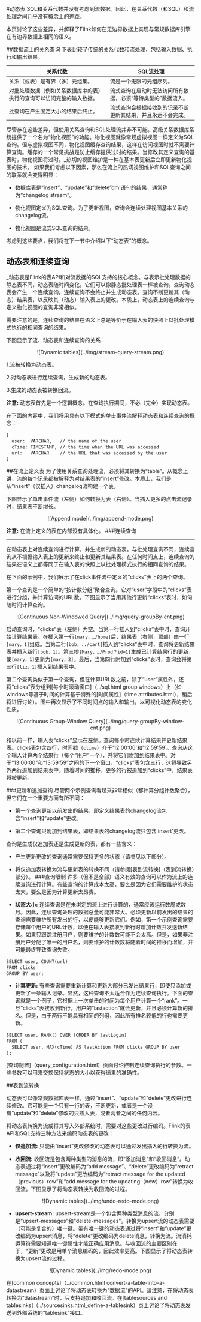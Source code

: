 

#动态表
SQL和关系代数并没有考虑到流数据。因此，在关系代数（和SQL）和流处理之间几乎没有概念上的差距。

本页讨论了这些差异，并解释了Flink如何在无边界数据上实现与常规数据库引擎在有边界数据上相同的语义。

##数据流上的关系查询
下表比较了传统的关系代数和流处理，包括输入数据、执行和输出结果。

|关系代数|SQL流处理|
| --- | --- |
|关系（或表）是有界（多）元组集。|流是一个无限的元组序列。|
|对批处理数据（例如关系数据库中的表）执行的查询可以访问完整的输入数据。|流式查询在启动时无法访问所有数据，必须“等待类型的”数据流入。|
|批查询在产生固定大小的结果后终止。|流式查询会根据接收到的记录不断更新其结果，并且永远不会完成。|

尽管存在这些差异，但使用关系查询和SQL处理流并非不可能。高级关系数据库系统提供了一个名为“物化视图”的功能。物化视图就像常规虚拟视图一样定义为SQL查询。但与虚拟视图不同，物化视图缓存查询结果，这样在访问视图时就不需要计算查询。缓存的一个常见挑战是防止缓存提供过时的结果。当修改其定义查询的基表时，物化视图将过时。_热切的视图维护是一种在基本表更新后立即更新物化视图的技术。
如果我们考虑以下因素，那么在流上的热切视图维护和SQL查询之间的联系就会变得明显：

* 数据库表是“insert”、“update”和“delete”dml语句的结果，通常称为“changelog stream”。

* 物化视图定义为SQL查询。为了更新视图，查询会连续处理视图基本关系的changelog流。

* 物化视图是流式SQL查询的结果。

考虑到这些要点，我们将在下一节中介绍以下“动态表”的概念。
## 动态表和连续查询

_动态表是Flink的表API和对流数据的SQL支持的核心概念。与表示批处理数据的静态表不同，动态表随时间变化。它们可以像静态批处理表一样被查询。查询动态表会产生一个连续查询。连续查询不会终止并生成动态表。查询不断更新其（动态）结果表，以反映其（动态）输入表上的更改。本质上，动态表上的连续查询与定义物化视图的查询非常相似。

需要注意的是，连续查询的结果在语义上总是等价于在输入表的快照上以批处理模式执行的相同查询的结果。

下图显示了流、动态表和连续查询的关系：

<center>![Dynamic tables](../img/stream-query-stream.png)</center>

1.流被转换为动态表。

2.对动态表进行连续查询，生成新的动态表。

3.生成的动态表被转换回流。

**注意:** 动态表首先是一个逻辑概念。在查询执行期间，不必（完全）实现动态表。

在下面的内容中，我们将用具有以下模式的单击事件流解释动态表和连续查询的概念：

```
[
  user:  VARCHAR,   // the name of the user
  cTime: TIMESTAMP, // the time when the URL was accessed
  url:   VARCHAR    // the URL that was accessed by the user
]
```



##在流上定义表
为了使用关系查询处理流，必须将其转换为“table”。从概念上讲，流的每个记录都被解释为对结果表的“insert”修改。本质上，我们是从“insert”（仅插入）changelog流构建一个表。

下图显示了单击事件流（左侧）如何转换为表（右侧）。当插入更多的点击流记录时，结果表不断增长。

<center>![Append mode](../img/append-mode.png)</center>

**注意:** 在流上定义的表在内部没有具体化。
###连续查询
* * *

在动态表上对连续查询进行计算，并生成新的动态表。与批处理查询不同，连续查询从不根据输入表上的更新来终止和更新其结果表。在任何时间点上，连续查询的结果在语义上都等同于在输入表的快照上以批处理模式执行的相同查询的结果。

在下面的示例中，我们展示了在click事件流中定义的“clicks”表上的两个查询。

第一个查询是一个简单的“按计数分组”聚合查询。它对“user”字段中的“clicks”表进行分组，并计算访问的URL数。下图显示了当用其他行更新“clicks”表时，如何随时间计算查询。
<center>![Continuous Non-Windowed Query](../img/query-groupBy-cnt.png)</center>

启动查询时，“clicks”表（左侧）为空。当第一行插入到“clicks”表中时，查询开始计算结果表。在插入第一行`[mary，…/home]`后，结果表（右侧，顶部）由一行`[mary，1]`组成。当第二行`[bob，../cart]`插入到“clicks”表中时，查询将更新结果表并插入新行`[bob，1]`。第三排`[Mary，…/Prod？id=1]`生成已计算结果行的更新，使`[mary，1]`更新为`[mary，2]`。最后，当第四行附加到“clicks”表时，查询会将第三行`[liz，1]`插入到结果表中。

第二个查询类似于第一个查询，但在计算URL数之前，除了“user”属性外，还将“clicks”表分组到[每小时滚动窗口]（../sql.html group windows）上（如windows等基于时间的计算基于特殊的[时间属性]（time attributes.html），稍后将进行讨论）。图中再次显示了不同时间点的输入和输出，以可视化动态表的变化性质。

<center>![Continuous Group-Window Query](../img/query-groupBy-window-cnt.png)</center>

和以前一样，输入表“clicks”显示在左侧。查询每小时连续计算结果并更新结果表。clicks表包含四行，时间戳（`ctime`）介于'12:00:00'和'12:59:59`。查询从这个输入计算两个结果行（每个“用户”一个），并将它们附加到结果表中。对于“13:00:00”和“13:59:59”之间的下一个窗口，“clicks”表包含三行，这将导致另外两行追加到结果表中。随着时间的推移，更多的行被追加到“clicks”中，结果表将被更新。

###更新和追加查询
尽管两个示例查询看起来非常相似（都计算分组计数聚合），但它们在一个重要方面有所不同：

* 第一个查询更新以前发出的结果，即定义结果表的changelog流包含“insert”和“update”更改。

* 第二个查询只附加到结果表，即结果表的changelog流只包含'insert'更改。

查询是生成仅追加表还是生成更新的表，都有一些含义：

* 产生更新更改的查询通常需要保持更多的状态（请参见以下部分）。
* 将仅追加表转换为流与更新表的转换不同（请参阅[表到流转换]（表到流转换）部分）。
###查询限制
许多（但不是全部）语义有效的查询可以作为流上的连续查询进行计算。有些查询的计算成本太高，要么是因为它们需要维护的状态太大，要么是因为计算更新太昂贵。

* **状态大小:** 连续查询是在未绑定的流上进行计算的，通常应该运行数周或数月。因此，连续查询处理的数据总量可能非常大。必须更新以前发出的结果的查询需要维护所有发出的行，以便能够更新它们。例如，第一个示例查询需要存储每个用户的URL计数，以便在输入表接收到新行时增加计数并发送新结果。如果只跟踪注册用户，则要维护的计数数可能不会太高。但是，如果非注册用户分配了唯一的用户名，则要维护的计数数将随着时间的推移而增加，并可能最终导致查询失败。


```
SELECT user, COUNT(url)
FROM clicks
GROUP BY user;
```



* **计算更新:** 有些查询需要重新计算和更新大部分已发出结果行，即使只添加或更新了一条输入记录。显然，这种查询不太适合作为连续查询执行。下面的查询就是一个例子，它根据上一次单击的时间为每个用户计算一个“rank”。一旦“clicks”表接收到新行，用户的“lastaction”就会更新，并且必须计算新的排名。但是，由于两行不能具有相同的列组，因此所有排名较低的行也需要更新。


```
SELECT user, RANK() OVER (ORDER BY lastLogin)
FROM (
  SELECT user, MAX(cTime) AS lastAction FROM clicks GROUP BY user
);
```



[查询配置]（query_configuration.html）页面讨论控制连续查询执行的参数。一些参数可以用来交换保持状态的大小以获得结果的准确性。



##表到流转换



动态表可以像常规数据库表一样，通过“insert”、“update”和“delete”更改进行连续修改。它可能是一个只有一行的表，不断更新，或者是一个没有“update”和“delete”修改的只插入表，或者两者之间的任何内容。



将动态表转换为流或将其写入外部系统时，需要对这些更改进行编码。Flink的表API和SQL支持三种方法来编码动态表的更改：

* **仅追加流:** 只能由“insert”更改修改的动态表可以通过发出插入的行转换为流。

* **收回流:** 收回流是包含两种类型的消息的流，即“添加消息”和“收回消息”。动态表通过将“insert”更改编码为“add message”、“delete”更改编码为“retract message”以及将“update”更改编码为“retract message for the updated（previous）row”和“add message for the updating（new）row”转换为收回流。下图显示了将动态表转换为收回流的过程。

<center>![Dynamic tables](../img/undo-redo-mode.png)</center>

* **upsert-stream:** upsert-stream是一个包含两种类型消息的流，分别是“upsert-messages”和“delete-messages”。转换为upsert流的动态表需要（可能是复合的）唯一键。带有唯一键的动态表通过将“insert”和“update”更改编码为upsert消息，将“delete”更改编码为delete消息，转换为流。流消耗运算符需要知道唯一键属性才能正确应用消息。与收回流的主要区别在于，“更新”更改是用单个消息编码的，因此效率更高。下图显示了将动态表转换为upsert流的过程。

<center>![Dynamic tables](../img/redo-mode.png)</center>

在[common concepts]（../common.html convert-a-table-into-a-datastream）页面上讨论了将动态表转换为“数据流”的API。请注意，在将动态表转换为“datastream”时，只支持追加和收回流。在[tablesources and tablesinks]（../sourcesinks.html_define-a-tablesink）页上讨论了将动态表发送到外部系统的“tablesink”接口。
